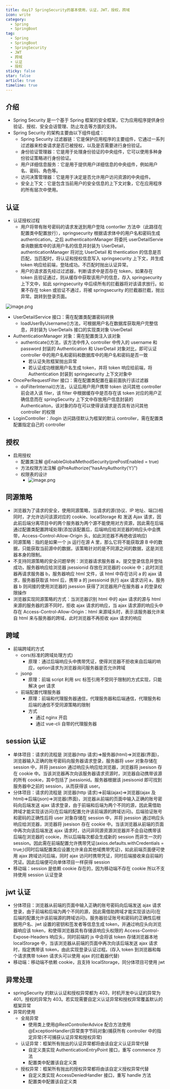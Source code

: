 ```yaml
---
title: day17 SpringSecurity的基本使用，认证，JWT，授权，跨域
icon: write
category:
  - Spring
  - SpringBoot
tag:
  - Spring
  - SpringBoot
  - SpringSecurity
  - JWT
  - 跨域
  - 认证
  - 授权
sticky: false
star: false
article: true
timeline: true
---
```

## 介绍

- Spring Security 是一个基于 Spring 框架的安全框架，它为应用程序提供身份验证、授权、安全会话管理、防止攻击等方面的支持。
- Spring Security 的架构主要由以下组件组成：
  - Spring Security 过滤器链：它是保护应用程序的主要组件，它通过一系列过滤器来检查请求是否已被授权，以及是否需要进行身份验证。
  - 身份验证管理器：它是用于处理身份验证的中央组件，它可以使用多种身份验证策略进行身份验证。
  - 用户详细信息服务：它是用于提供用户详细信息的中央组件，例如用户名、密码、角色等。
  - 访问决策管理器：它是用于决定是否允许用户访问资源的中央组件。
  - 安全上下文：它是包含当前用户的安全信息的上下文对象，它在应用程序的所有层次中使用。

## 认证

- 认证授权过程
  - 用户将带有账号密码的请求发送到用户登陆 contorller 方法中（此路径在配置类中配置放行），springsecurity 根据请求体中的用户名和密码生成 authentication。之后 authenticaitonManager 将委托 userDetailServie 查询数据库中的该用户名的信息并封装为 UserDetail，authenticationManager 将对比 UserDetail 和 thentication 的信息是否匹配，当匹配时，将认证和授权信息写入 springsecurity 上下文，并生成 token 响应给前端，登陆成功。不匹配时抛出认证异常。
  - 用户的请求首先经过过滤器，判断请求中是否存在 token，如果存在 token 且验证通过，则从缓存中获取该用户的信息，存入 springsecurity 上下文中，如此 springsecurity 中后续所有的拦截器将对该请求放行。如果不存在 token 或验证不通过，将被 springsecurity 的拦截器拦截，抛出异常。跳转到登录页面。

![image.png](https://markdown-1308523627.cos.ap-chengdu.myqcloud.com/typora/20230327214137.png)

- UserDetailService 接口：需在配置类配置密码转换
  - loadUserByUsername()方法，可根据用户名在数据库获取用户完整信息，并封装为 UserDetails 接口的实现类对象 UserDetail
- AuthenticationManager 对象：需在配置类注入该对象
  - authenticate()方法，该方法中传入 controller 中传入的 username 和 password 封装的 Authentication 和 UserDetail 对象对比，即可认证 controller 中的用户名和密码和数据库中的用户名和密码是否一致
    - 若认证失败框架抛出异常
    - 若认证成功根据用户名生成 token，并将 token 响应给前端，将 Authentication 封装到 springsecurity 上下文对象中
- OncePerRequestFilter 接口：需在配置类配置在最前面执行该过滤器
  - doFilterInternal()方法，认证后用户用户携带 token 访问其他 controller 前会进入该 filer，该 filter 中根据缓存中是否存在该 token 对应的用户正确信息而在 springSecurity 上下文中存放用户信息封装的 Authenticaiton，该对象的存在可以使得该请求是否具有访问其他 controller 的权限
- LoginController：/login 访问路径默认为框架的默认 controller，需在配置类配置指定自己的 controller

## 授权

- 启用授权
  - 配置类注解 @EnableGlobalMethodSecurity(prePostEnabled = true)
  - 方法权限方法注解 @PreAuthorize("hasAnyAuthority('t')")
  - 权限表的设计
    - ![image.png](https://markdown-1308523627.cos.ap-chengdu.myqcloud.com/typora/20230327214931.png)

## 同源策略

- 浏览器为了请求的安全，使用同源策略，当请求的源(协议、IP 地址、端口)相同时，才允许访问该源对应的 cookie、localStorage 和 发送 Ajax 请求，因此前后端分离项目中的两个服务器为两个源不能使用对方资源，因此需在后端通过配置类配置跨域处理(添加该配置后，后端响应给浏览器的响应头中会携带，Access-Control-Allow-Origin 头，如此浏览器不再绝收该响应)
- 同源策略：指的是如果一个 js 运行在源 A 里，那么它将不能获取源 B 中的数据，只能获取当前源中的数据，该策略针对的是不同源之间的数据，这是浏览器本身的限制。
- 不支持同源策略的安全问题举例：浏览器请求服务器 a，提交登录信息并登陆成功，服务器响应给浏览器 jsessionid 存放在浏览器的 cookie 中；此时浏览器再请求服务器 b，服务器响应 html 文件，该 html 中存在访问 a 的 ajax 请求，服务器获取该 html 后，携带 a 的 jsessionid 执行 ajax 请求访问 a，服务器 b 则间接的使用浏览器的 jsession 获得了浏览器用户在服务器 a 的登录权限操作
- 浏览器实现同源策略的方式：当浏览器识别 html 中的 ajax 请求的源与 html 来源的服务器的源不同时，拒收 ajax 请求的响应，当 ajax 请求源的响应头中存在 Access-Control-Allow-Origin：html 来源域头时，表示该服务器允许来自 html 来与服务器的跨域，此时浏览器不再拒收 ajax 请求的响应

## 跨域

- 前端跨域的方式
  - cors(标准的跨域处理方式)
    - 原理：通过后端响应头中携带凭证，使得浏览器不拒收来自后端的响应，option请求为浏览器询问服务器是否允许跨域
  - jsonp
    - 原理：前端 script 利用 src 标签引用不受同于限制的方式实现，只能解决 get 请求
  - 前端配置代理服务器
    - 原理：前端和代理服务器通信，代理服务器和后端通信，代理服务和后端的通信不受同源策略的限制
    - 方式
      - 通过 nginx 开启
      - 通过 vue-cli 自带的代理服务器

## session 认证

- 单体项目：请求的流程是 浏览器(http 请求)=>服务器(html)=>浏览器(界面)，浏览器输入正确的账号密码向服务器请求登录，服务器将 user 对象存储在 session 中，并将 jsession 通过响应头响应给浏览器，浏览器将 jsesison 存在 cookie 中。当该浏览器再次向该服务器请求资源时，浏览器自动携带该源的所有 cookie，其中包括了 jsessionid。服务器根据该 jsesisonid 即可找到服务器中之前的 session，从而获得该 user。
- 分体项目：请求的流程是 浏览器(http 请求)=>前端(ajax)=>浏览器(ajax 及 html)=>后端(json)=>浏览器(界面)，浏览器从前端的页面中输入正确的账号密码向后端发送 ajax 请求登录，由于前端和后端为两个不同的源，因此需借助跨域才能实现该访问(在后端的配置允许该前端源的跨域访问)。后端验证账号和密码的正确性后将 user 对象存储在 session 中，并将 jsession 通过响应头响应给浏览器，浏览器将 jsesison 存在 cookie 中。当该浏览器从前端的页面中再次向该后端发送 ajax 请求时，访问非同源资源浏览器并不会自动携带该后端在浏览器的 cookie，所以后端每次都会生成新的 session 而非生一次的 session。因此需在前端配置允许携带凭证(axios.defaults.withCredentials = true;)(同时后端配置类应设置允许来自其他域携带凭证)，如此前端页面便可使用 ajax 跨域访问后端，同时 ajax 访问时携带凭证，同时后端接收来自前端的凭证。因此后端便可向单体项目一样获得 session
- 移动端：session 是依赖 cookie 存在的，因为移动端不存在 cookie 所以不支持使用 session 认证登录

## jwt 认证

- 分体项目：浏览器从前端的页面中输入正确的账号密码向后端发送 ajax 请求登录，由于前端和后端为两个不同的源，因此需借助跨域才能实现该访问(在后端的配置允许该前端源的跨域访问)。服务器验证账号和密码的正确性后根据用户名、jwt 设置的密钥和签发者等信息生成 token，并通过响应头向浏览器响应该 token，和使得浏览器具有存储该响应头权限的 Access-Control-Expose-Headers 响应头，同时前端的 js 中会将该 token 存储浏览器本地 localStorage 中，当该浏览器从前端的页面中再次向该后端发送 ajax 请求时，指定携带该 token，由此实现登录认证过程。(存入 token 到浏览器和每个请求携带 token 请求头可以使用 ajax 的拦截器代替)
- 移动端：移动端不依赖 cookie，且支持 localStorage，同分体项目可使用 jwt

## 异常处理

- springSecurity 的默认认证和授权异常都为 403，时机开发中认证的异常为 401，授权的异常为 403。若实现需要自定义认证异常和授权异常覆盖默认的框架异常
- 异常的使用
  - 全局异常
    - 使用类上使用@RestControllerAdvice 配合方法使用@ExceptionHandler(异常类字节码对象)捕获所有 controller 中的指定异常(不可捕获认证异常和授权异常)
  - 认证异常：框架所有抛出的认证异常都将由该自定义认证异常代替
    - 自定义类实现 AuthenticationEntryPoint 接口，重写 commence 方法
    - 配置类中配置该自定义类
  - 授权异常：框架所有抛出的授权异常都将由该自定义授权异常代替
    - 自定义类实现 AccessDeniedHandler 接口，重写 handle 方法
    - 配置类中配置该自定义类
